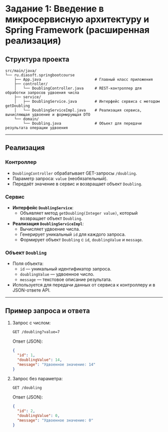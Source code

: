 # Задание 1: Введение в микросервисную архитектуру и Spring Framework (расширенная реализация)

## Структура проекта

```
src/main/java/
└── ru.diasoft.springbootcourse
    ├── App.java                        # Главный класс приложения
    ├── controller/
    │   └── DoublingController.java     # REST-контроллер для обработки запросов удвоения числа
    ├── service/
    │   ├── DoublingService.java        # Интерфейс сервиса с методом getDoubling
    │   └── DoublingServiceImpl.java    # Реализация сервиса, вычисляющая удвоение и формирующая DTO
    └── domain/
        └── Doubling.java               # Объект для передачи результата операции удвоения
```

---

## Реализация

### Контроллер

- `DoublingController` обрабатывает GET-запросы `/doubling`.
- Параметр запроса: `value` (необязательный).
- Передаёт значение в сервис и возвращает объект `Doubling`.

### Сервис

- **Интерфейс `DoublingService`**:
    - Объявляет метод `getDoubling(Integer value)`, который возвращает объект `Doubling`.
- **Реализация `DoublingServiceImpl`**:
    - Вычисляет удвоение числа.
    - Генерирует уникальный `id` для каждого запроса.
    - Формирует объект `Doubling` с `id`, `doublingValue` и `message`.

### Объект `Doubling`

- Поля объекта:
    - `id` — уникальный идентификатор запроса.
    - `doublingValue` — удвоенное число.
    - `message` — текстовое описание результата.
- Используется для передачи данных от сервиса к контроллеру и в JSON-ответе API.

---

## Пример запроса и ответа

1. Запрос с числом:

    ```
    GET /doubling?value=7
    ```
    
    Ответ (JSON):
    
    ```json
    {
      "id": 1,
      "doublingValue": 14,
      "message": "Удвоенное значение: 14"
    }
    ```

2. Запрос без параметра:

    ```
    GET /doubling
    ```
    Ответ (JSON):
    
    ```json
    {
      "id": 2,
      "doublingValue": 0,
      "message": "Удвоенное значение: 0"
    }
    ```
